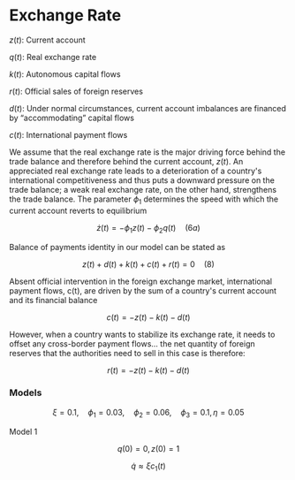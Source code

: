 # Exchange Rate

$z(t)$: Current account

$q(t)$: Real exchange rate

$k(t)$: Autonomous capital flows

$r(t)$: Official sales of foreign reserves

$d(t)$: Under normal circumstances, current account imbalances are
financed by “accommodating” capital flows

$c(t)$: International payment flows

We assume that the real exchange rate is the major driving force
behind the trade balance and therefore behind the current account,
$z(t)$. An appreciated real exchange rate leads to a deterioration of
a country's international competitiveness and thus puts a downward
pressure on the trade balance; a weak real exchange rate, on the other
hand, strengthens the trade balance. The parameter $\phi_1$ determines
the speed with which the current account reverts to equilibrium

$$
\dot{z}(t) = -\phi_1 z(t)  - \phi_2 q(t) \quad (6a)
$$

Balance of payments identity in our model can be stated as

$$
z(t) + d(t) + k(t) + c(t) + r(t) = 0 \quad (8)
$$

Absent official intervention in the foreign exchange market,
international payment flows, c(t), are driven by the sum of a
country's current account and its financial balance

$$
c(t) = -z(t) - k(t) - d(t)
$$

However, when a country wants to stabilize its exchange rate, it needs
to offset any cross-border payment flows... the net quantity of
foreign reserves that the authorities need to sell in this case is
therefore:

$$
r(t) = -z(t) - k(t) - d(t)
$$


### Models

$$
\xi = 0.1, \quad \phi_1 = 0.03, \quad \phi_2 = 0.06, \quad \phi_3 = 0.1, \eta = 0.05
$$

Model 1

$$
q(0) = 0, z(0) = 1
$$

$$
\dot{q} \approx \xi c_1 (t)
$$















